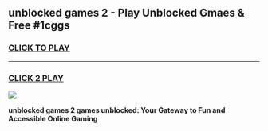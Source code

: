 
## unblocked games 2 - Play Unblocked Gmaes & Free #1cggs
<h3>
<a href="https://news.freeplayer.one?title=unblocked_games_2&ref=24F">CLICK TO PLAY</a></h3>
<hr>

<h3>
<a href="https://news.freeplayer.one?title=unblocked_games_2&ref=24F">CLICK 2 PLAY</a>
  
</h3>

<a href="https://news.freeplayer.one?title=unblocked_games_2&ref=24F/"><img src="https://clearcache.store/games.png"></a>


**unblocked games 2 games unblocked: Your Gateway to Fun and Accessible Online Gaming**
